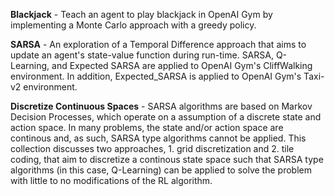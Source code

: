 
__Blackjack__ - Teach an agent to play blackjack in OpenAI Gym by implementing a Monte Carlo approach with a greedy policy.

__SARSA__ - An exploration of a Temporal Difference approach that aims to update an agent's state-value function during run-time.    SARSA, Q-Learning, and Expected SARSA are applied to OpenAI Gym's CliffWalking environment. In addition, Expected_SARSA is applied to OpenAI Gym's Taxi-v2 environment.

__Discretize Continuous Spaces__ - SARSA algorithms are based on Markov Decision Processes, which operate on a assumption of a discrete state and action space. In many problems, the state and/or action space are continous and, as such, SARSA type algorithms cannot be applied. This collection discusses two approaches, 1. grid discretization and 2. tile coding, that aim to discretize a continous state space such that SARSA type algorithms (in this case, Q-Learning) can be applied to solve the problem with little to no modifications of the RL algorithm.
